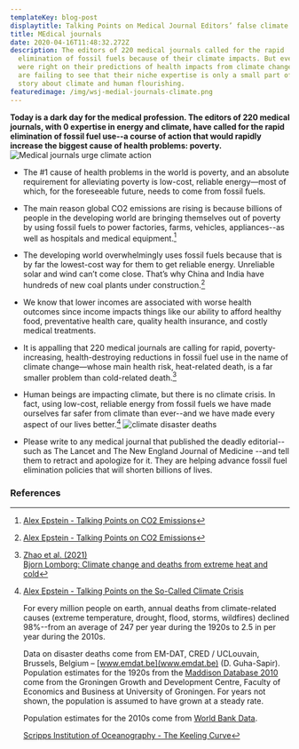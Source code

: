 ```yaml
---
templateKey: blog-post
displaytitle: Talking Points on Medical Journal Editors’ false climate narrative
title: MEdical journals
date: 2020-04-16T11:48:32.272Z
description: The editors of 220 medical journals called for the rapid
  elimination of fossil fuels because of their climate impacts. But even if they
  were right on their predictions of health impacts from climate change, they
  are failing to see that their niche expertise is only a small part of the
  story about climate and human flourishing.
featuredimage: /img/wsj-medial-journals-climate.png
---
```

**Today is a dark day for the medical profession. The editors of 220 medical journals, with 0 expertise in energy and climate, have called for the rapid elimination of fossil fuel use--a course of action that would rapidly increase the biggest cause of health problems: poverty.**
![Medical journals urge climate action](/img/wsj-medial-journals-climate.png)

- ​​The #1 cause of health problems in the world is poverty, and an absolute requirement for alleviating poverty is low-cost, reliable energy—most of which, for the foreseeable future, needs to come from fossil fuels.

- The main reason global CO2 emissions are rising is because billions of people in the developing world are bringing themselves out of poverty by using fossil fuels to power factories, farms, vehicles, appliances--as well as hospitals and medical equipment.[^1]

- The developing world overwhelmingly uses fossil fuels because that is by far the lowest-cost way for them to get reliable energy. Unreliable solar and wind can’t come close. That’s why China and India have hundreds of new coal plants under construction.[^2]

- We know that lower incomes are associated with worse health outcomes since income impacts things like our ability to afford healthy food, preventative health care, quality health insurance, and costly medical treatments.

- It is appalling that 220 medical journals are calling for rapid, poverty-increasing, health-destroying reductions in fossil fuel use in the name of climate change—whose main health risk, heat-related death, is a far smaller problem than cold-related death.[^3]

- Human beings are impacting climate, but there is no climate crisis. In fact, using low-cost, reliable energy from fossil fuels we have made ourselves far safer from climate than ever--and we have made every aspect of our lives better.[^4]
![climate disaster deaths](/img/art-03-more-fossil-fuel-use-plummeting-climate-related-disaster-deaths.png)

- Please write to any medical journal that published the deadly editorial--such as The Lancet and The New England Journal of Medicine --and tell them to retract and apologize for it. They are helping advance fossil fuel elimination policies that will shorten billions of lives. 


### References

[^1]: [Alex Epstein - Talking Points on CO2 Emissions](https://energytalkingpoints.com/co2-emissions/)

[^2]: [Alex Epstein - Talking Points on CO2 Emissions](https://energytalkingpoints.com/co2-emissions/)

[^3]:
    [Zhao et al. (2021)](https://doi.org/10.1016/S2542-5196(21)00081-4)\
    [Bjorn Lomborg: Climate change and deaths from extreme heat and cold](https://financialpost.com/opinion/bjorn-lomborg-climate-change-and-deaths-from-extreme-heat-and-cold)

[^4]:
    [Alex Epstein - Talking Points on the So-Called Climate Crisis](https://energytalkingpoints.com/climate-crisis/)

    For every million people on earth, annual deaths from climate-related causes (extreme temperature, drought, flood, storms, wildfires) declined 98%--from an average of 247 per year during the 1920s to 2.5 in per year during the 2010s.

    Data on disaster deaths come from EM-DAT, CRED / UCLouvain, Brussels, Belgium – [www.emdat.be](www.emdat.be) (D. Guha-Sapir).
    Population estimates for the 1920s from the [Maddison Database 2010](https://www.rug.nl/ggdc/historicaldevelopment/maddison/releases/maddison-database-2010) come from the Groningen Growth and Development Centre, Faculty of Economics and Business at University of Groningen. For years not shown, the population is assumed to have grown at a steady rate.


    Population estimates for the 2010s come from [World Bank Data](https://data.worldbank.org/indicator/SP.POP.TOTL).

    [Scripps Institution of Oceanography - The Keeling Curve](https://keelingcurve.ucsd.edu/)